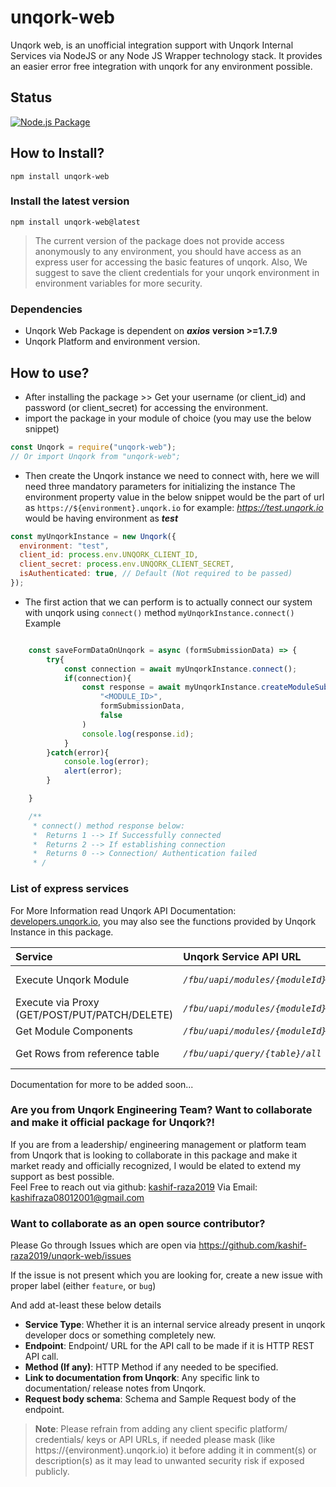 # unqork-web

Unqork web, is an unofficial integration support with Unqork Internal Services via NodeJS or any Node JS Wrapper technology stack.
It provides an easier error free integration with unqork for any environment possible.

## Status
[![Node.js Package](https://github.com/kashif-raza2019/unqork-web/actions/workflows/npm-publish.yml/badge.svg?branch=main)](https://github.com/kashif-raza2019/unqork-web/actions/workflows/npm-publish.yml)

## How to Install?

`npm install unqork-web`

### Install the latest version

`npm install unqork-web@latest`


> The current version of the package does not provide access anonymously to any environment, you should have access as an
> express user for accessing the basic features of unqork.
> Also, We suggest to save the client credentials for your unqork environment in environment variables for more security.

### Dependencies
- Unqork Web Package is dependent on *__axios__* __version >=1.7.9__
- Unqork Platform and environment version.

## How to use?

- After installing the package >> Get your username (or client_id) and password (or client_secret) for accessing the environment.
- import the package in your module of choice (you may use the below snippet)

```js
const Unqork = require("unqork-web");
// Or import Unqork from "unqork-web";
```

- Then create the Unqork instance we need to connect with, here we will need three mandatory parameters for initializing the instance
  The environment property value in the below snippet would be the part of url as `https://${environment}.unqork.io`
  for example: *https://test.unqork.io* would be having environment as _**test**_

```js
const myUnqorkInstance = new Unqork({
  environment: "test",
  client_id: process.env.UNQORK_CLIENT_ID,
  client_secret: process.env.UNQORK_CLIENT_SECRET,
  isAuthenticated: true, // Default (Not required to be passed)
});
```

- The first action that we can perform is to actually connect our system with unqork using `connect()` method
  `myUnqorkInstance.connect()`
  Example

```js

    const saveFormDataOnUnqork = async (formSubmissionData) => {
        try{
            const connection = await myUnqorkInstance.connect();
            if(connection){
                const response = await myUnqorkInstance.createModuleSubmission(
                    "<MODULE_ID>",
                    formSubmissionData,
                    false
                )
                console.log(response.id);
            }
        }catch(error){
            console.log(error);
            alert(error);
        }

    }

    /**
     * connect() method response below:
     *  Returns 1 --> If Successfully connected
     *  Returns 2 --> If establishing connection
     *  Returns 0 --> Connection/ Authentication failed
     * /
```
### List of express services
For More Information read Unqork API Documentation: [developers.unqork.io](https://developers.unqork.io/), you may also see the functions provided by Unqork Instance in this package.

| Service | Unqork Service API URL | Unqork-Web Function |
|:--------|:-----------------------|:--------------------|
| Execute Unqork Module | *```/fbu/uapi/modules/{moduleId}/execute```* | *executeModule(__moduleId__, __requestBody__)* |
| Execute via Proxy (GET/POST/PUT/PATCH/DELETE) | *```/fbu/uapi/modules/{moduleId}/api```* | *executeViaProxy(__method__, __moduleId__, __requestBody__, __query__)* |
| Get Module Components | *```/fbu/uapi/modules/{moduleId}/components```*| *getModuleComponents(__moduleId__)* |
| Get Rows from reference table | *```/fbu/uapi/query/{table}/all```* | *getRowsFromTable(__table_name__, __filter__, __limit__ )*|

Documentation for more to be added soon...

### Are you from Unqork Engineering Team? Want to collaborate and make it official package for Unqork?!

If you are from a leadership/ engineering management or platform team from Unqork that is looking to collaborate in this package and make it market ready and officially recognized, I would be elated to extend my support as best possible. <br />
Feel Free to reach out via github: [kashif-raza2019](https://github.com/kashif-raza2019) 
Via Email: kashifraza08012001@gmail.com

### Want to collaborate as an open source contributor?
Please Go through Issues which are open via https://github.com/kashif-raza2019/unqork-web/issues

If the issue is not present which you are looking for, create a new issue with proper label (either `feature`, or `bug`)

And add at-least these below details
- __Service Type__: Whether it is an internal service already present in unqork developer docs or something completely new.
- __Endpoint__: Endpoint/ URL for the API call to be made if it is HTTP REST API call.
- __Method (If any)__: HTTP Method if any needed to be specified.
- __Link to documentation from Unqork__: Any specific link to documentation/ release notes from Unqork.
- __Request body schema__: Schema and Sample Request body of the endpoint.

> __Note__: Please refrain from adding any client specific platform/ credentials/ keys or API URLs, if needed please mask (like https://{environment}.unqork.io) it before adding it in comment(s) or description(s) as it may lead to unwanted security risk if exposed publicly.



